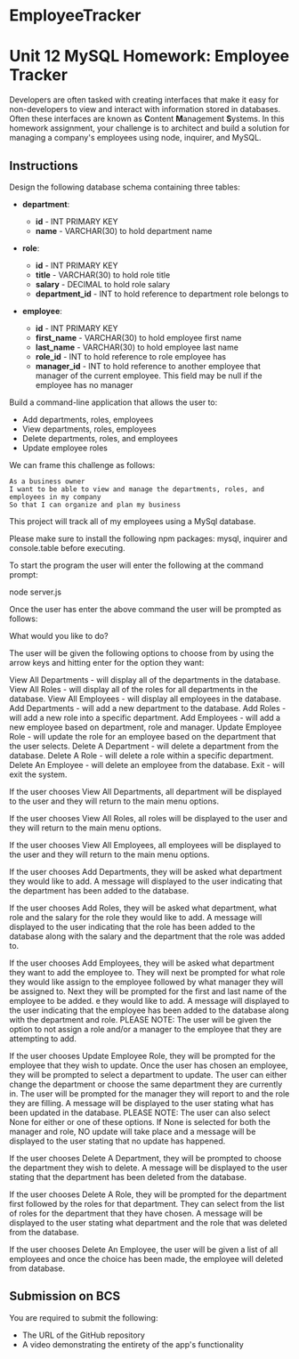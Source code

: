 # EmployeeTracker
# Unit 12 MySQL Homework: Employee Tracker

Developers are often tasked with creating interfaces that make it easy for non-developers to view and interact with information stored in databases. Often these interfaces are known as **C**ontent **M**anagement **S**ystems. In this homework assignment, your challenge is to architect and build a solution for managing a company's employees using node, inquirer, and MySQL.

## Instructions

Design the following database schema containing three tables:

* **department**:

  * **id** - INT PRIMARY KEY
  * **name** - VARCHAR(30) to hold department name

* **role**:

  * **id** - INT PRIMARY KEY
  * **title** -  VARCHAR(30) to hold role title
  * **salary** -  DECIMAL to hold role salary
  * **department_id** -  INT to hold reference to department role belongs to

* **employee**:

  * **id** - INT PRIMARY KEY
  * **first_name** - VARCHAR(30) to hold employee first name
  * **last_name** - VARCHAR(30) to hold employee last name
  * **role_id** - INT to hold reference to role employee has
  * **manager_id** - INT to hold reference to another employee that manager of the current employee. This field may be null if the employee has no manager
  
Build a command-line application that allows the user to:

  * Add departments, roles, employees
  * View departments, roles, employees
  * Delete departments, roles, and employees
  * Update employee roles

We can frame this challenge as follows:

```
As a business owner
I want to be able to view and manage the departments, roles, and employees in my company
So that I can organize and plan my business
```

This project will track all of my employees using a MySql database.  

Please make sure to install the following npm packages:  mysql, inquirer and console.table before executing.

To start the program the user will enter the following at the command prompt:

node server.js

Once the user has enter the above command the user will be prompted as follows:  

What would you like to do?

The user will be given the following options to choose from by using the arrow keys and hitting enter for the option they want:

View All Departments - will display all of the departments in the database.
View All Roles - will display all of the roles for all departments in the database.
View All Employees - will display all employees in the database.
Add Departments - will add a new department to the database.
Add Roles - will add a new role into a specific department.
Add Employees - will add a new employee based on department, role and manager.
Update Employee Role - will update the role for an employee based on the department that the user selects.
Delete A Department - will delete a department from the database.
Delete A Role - will delete a role within a specific department.
Delete An Employee - will delete an employee from the database. 
Exit - will exit the system.  

If the user chooses View All Departments, all department will be displayed to the user and they will return to the main menu options.  

If the user chooses View All Roles, all roles will be displayed to the user and they will return to the main menu options.

If the user chooses View All Employees, all employees will be displayed to the user and they will return to the main menu options.

If the user chooses Add Departments, they will be asked what department they would like to add.  A message will displayed to the user indicating that the department has been added to the database. 

If the user chooses Add Roles, they will be asked what department, what role and the salary for the role they would like to add.  A message will displayed to the user indicating that the role has been added to the database along with the salary and the department that the role was added to. 

If the user chooses Add Employees, they will be asked what department they want to add the employee to.  They will next be prompted for what role they would like assign to the employee followed by what manager they will be assigned to.  Next they will be prompted for the first and last name of the employee to be added.  e they would like to add.  A message will displayed to the user indicating that the employee has been added to the database along with the department and role.  PLEASE NOTE:  The user will be given the option to not assign a role and/or a manager to the employee that they are attempting to add. 

If the user chooses Update Employee Role, they will be prompted for the employee that they wish to update.  Once the user has chosen an employee, they will be prompted to select a department to update.  The user can either change the department or choose the same department they are currently in.  The user will be prompted for the manager they will report to and the role they are filling.  A message will be displayed to the user stating what has been updated in the database.  PLEASE NOTE:  The user can also select None for either or one of these options.  If None is selected for both the manager and role, NO update will take place and a message will be displayed to the user stating that no update has happened.  

If the user chooses Delete A Department, they will be prompted to choose the department they wish to delete.  A message will be displayed to the user stating that the department has been deleted from the database.  

If the user chooses Delete A Role, they will be prompted for the department first followed by the roles for that department.  They can select from the list of roles for the department that they have chosen.  A message will be displayed to the user stating what department and the role that was deleted from the database. 

If the user chooses Delete An Employee, the user will be given a list of all employees and once the choice has been made, the employee will deleted from database.  

## Submission on BCS

You are required to submit the following:

* The URL of the GitHub repository
* A video demonstrating the entirety of the app's functionality 